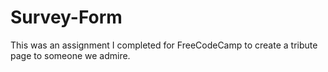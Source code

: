 # Survey-Form
This was an assignment I completed for FreeCodeCamp to create a tribute page to someone we admire.
